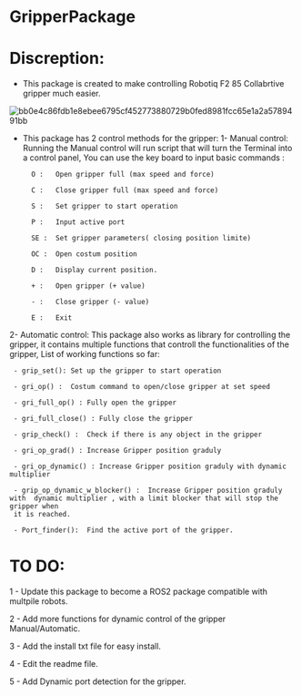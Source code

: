 # GripperPackage



# Discreption:

- This package is created to make controlling Robotiq F2 85 Collabrtive gripper much easier.


![bb0e4c86fdb1e8ebee6795cf452773880729b0fed8981fcc65e1a2a5789491bb](https://user-images.githubusercontent.com/47193436/158507415-9e6fc433-b7e2-41ea-8175-e110ea7451b3.png)



- This package has 2 control methods for the gripper:
1- Manual control:
        Running the Manual control will run script that will turn the Terminal into a control panel,
        You can use the key board to input basic commands :
        
        O :   Open gripper full (max speed and force)
        
        C :   Close gripper full (max speed and force)
        
        S :   Set gripper to start operation
  
        P :   Input active port
        
        SE :  Set gripper parameters( closing position limite)
        
        OC :  Open costum position 
        
        D :   Display current position. 
        
        + :   Open gripper (+ value)
        
        - :   Close gripper (- value)
        
        E :   Exit  
        
 2- Automatic control:
     This package also works as library for controlling the gripper, 
     it contains multiple functions that controll the functionalities of the gripper,
     List of working functions so far: 
     
     - grip_set(): Set up the gripper to start operation 
     
     - gri_op() :  Costum command to open/close gripper at set speed 
     
     - gri_full_op() : Fully open the gripper
     
     - gri_full_close() : Fully close the gripper 
     
     - grip_check() :  Check if there is any object in the gripper 
     
     - gri_op_grad() : Increase Gripper position graduly 

     - gri_op_dynamic() : Increase Gripper position graduly with dynamic multiplier
     
     - grip_op_dynamic_w_blocker() :  Increase Gripper position graduly with  dynamic multiplier , with a limit blocker that will stop the gripper when 
     it is reached. 

     - Port_finder():  Find the active port of the gripper. 
     
     
# TO DO:

1 - Update this package to become a ROS2 package compatible with multpile robots. 

2 - Add more functions for dynamic control of the gripper Manual/Automatic. 

3 - Add the install txt file for easy install. 

4 - Edit the readme file.

5 - Add Dynamic port detection for the gripper. 
